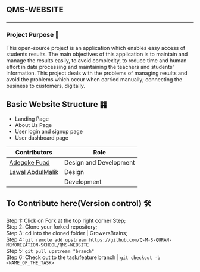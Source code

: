 ## QMS-WEBSITE <hr>

### Project Purpose 📍
This open-source project is an application which enables easy access of students results. The main objectives of this application is to maintain and manage the results easily, to avoid complexity, to reduce time and human effort in data processing and maintaining the teachers and students' information. This project deals with the problems of managing results and avoid the problems which occur when carried manually; connecting the business to customers, digitally.

## Basic Website Structure ䷦
* Landing Page
* About Us Page
* User login and signup page
* User dashboard page


| **Contributors** | **Role** |
| ----------- | ----------- |
| [Adegoke Fuad](https://github.com/ALIPHATICHYD) | Design and Development |
| [Lawal AbdulMalik](https://www.linkedin.com/in/lawal-malik/) | Design|
| []() | Development |


## To Contribute here(Version control) 🛠️
 Step 1: Click on Fork at the top right corner Step; </br>
 Step 2: Clone your forked repository; </br>
 Step 3: cd into the cloned folder | GrowersBrains; </br>
 Step 4: ```git remote add upstream https://github.com/Q-M-S-QURAN-MEMORIZATION-SCHOOL/QMS-WEBSITE ```  </br>
 Step 5: ```git pull upstream "branch"```  </br>
 Step 6: Check out to the task/feature branch | ```git checkout -b <NAME_OF_THE_TASK>```
